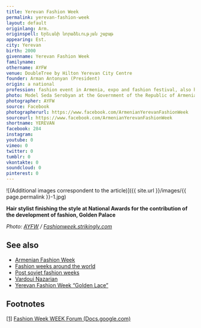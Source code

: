 ```yaml
---
title: Yerevan Fashion Week
permalink: yerevan-fashion-week
layout: default
originlang: Arm.
originspell: Երեւանի նորաձեւության շաբաթ
appearing: Est.
city: Yerevan
birth: 2000
givenname: Yerevan Fashion Week
familyname:
othername: AYFW
venue: DoubleTree by Hilton Yerevan City Centre
founder: Arman Antonyan (President)
origin: a national
profession: fashion event in Armenia, expo and fashion festival, also held a national awards for the contribution of the development of fashion events. Based in Yerevan, founded in 2000 by Arman Antonyan
photo: Model Seda Serobyan at the Government of the Republic of Armenia during AYFW catwalks in 2017
photographer: AYFW
source: Facebook
photographerurl: https://www.facebook.com/ArmenianYerevanFashionWeek
sourceurl: https://www.facebook.com/ArmenianYerevanFashionWeek
shortname: YEREVAN
facebook: 284
instagram:
youtube: 0
vimeo: 0
twitter: 0
tumblr: 0
vkontakte: 0
soundcloud: 0
pinterest: 0
---
```


![(Additional images correspondent to the article)]({{ site.url }}/images/{{ page.permalink }}-1.jpg)

**Hair stylist finishing the style at National Awards for the contribution of the development of fashion, Golden Palace**

*Photo: [AYFW](fashionweek.strikingly.com) / [Fashionweek.strikingly.com](fashionweek.strikingly.com)*


## See also

+ [Armenian Fashion Week](armenian-fashion-week)
+ [Fashion weeks around the world](fashion-weeks-around-the-world)
+ [Post soviet fashion weeks](post-soviet-fashion-weeks)
+ [Vardoui Nazarian](vardoui-nazarian)
+ [Yerevan Fashion Week “Golden Lace”](yerevan-fashion-week-golden-lace)



## Footnotes

[[1]](#a1) <span id="f1"></span> [Fashion Week WEEK Forum (Docs.google.com)](https://docs.google.com/forms/d/e/1FAIpQLScy7ZmXMJ0XstLk-osNyBW_iZncRw0xDIKAWRP98WNkPP_MYQ/viewform)

